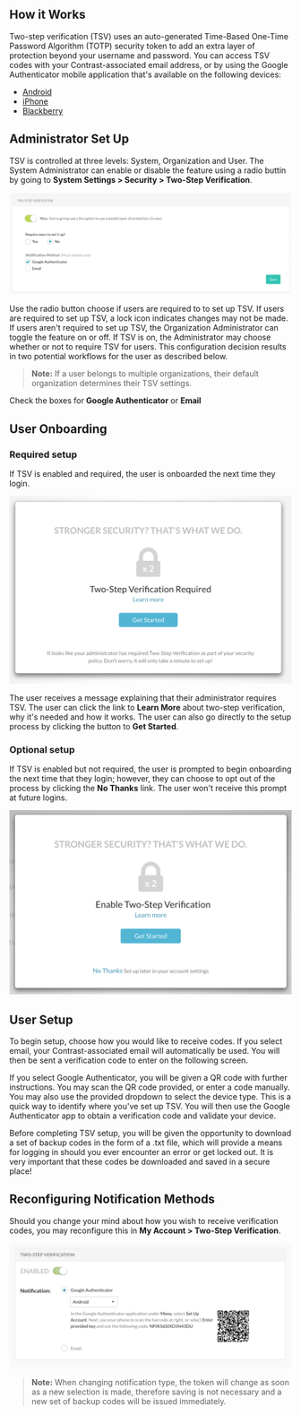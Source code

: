 <!--
title: "Two-Step Verification"
description: "Overview and instructions for using the TSV feature"
tags: "Admin system settings Two Step Verification TSV Multi Factor Authorization Security Backup Codes Google Authenticator"
-->

## How it Works 

Two-step verification (TSV) uses an auto-generated Time-Based One-Time Password Algorithm (TOTP) security token to add an extra layer of protection beyond your username and password. You can access TSV codes with your Contrast-associated email address, or by using the Google Authenticator mobile application that's available on the following devices:

* [Android](https://play.google.com/store/apps/details?id=com.google.android.apps.authenticator2&hl=en)
* [iPhone](https://itunes.apple.com/us/app/google-authenticator/id388497605?mt=8)
* [Blackberry](https://appworld.blackberry.com/webstore/content/29401059/?lang=en&countrycode=US)

## Administrator Set Up

TSV is controlled at three levels: System, Organization and User. The System Administrator can enable or disable the feature using a radio buttin by going to **System Settings > Security > Two-Step Verification**.  

<a href="assets/images/Security-two-step.png" rel="lightbox" title="Two-step verification configuration"><img class="thumbnail" src="assets/images/Security-two-step.png"/></a>

Use the radio button choose if users are required to to set up TSV. If users are required to set up TSV, a lock icon indicates changes may not be made. If users aren't required to set up TSV, the Organization Administrator can toggle the feature on or off. If TSV is on, the Administrator may choose whether or not to require TSV for users. This configuration decision results in two potential workflows for the user as described below.

> **Note:** If a user belongs to multiple organizations, their default organization determines their TSV settings.

Check the boxes for **Google Authenticator** or **Email**

## User Onboarding

### Required setup 

If TSV is enabled and required, the user is onboarded the next time they login.

<a href="assets/images/TSVOnboardReq.png" rel="lightbox" title="Required Onboarding"><img class="thumbnail" src="assets/images/TSVOnboardReq.png"/></a>

The user receives a message explaining that their administrator requires TSV. The user can click the link to **Learn More** about two-step verification, why it's needed and how it works. The user can also go directly to the setup process by clicking the button to **Get Started**. 

### Optional setup

If TSV is enabled but not required, the user is prompted to begin onboarding the next time that they login; however, they can choose to opt out of the process by clicking the **No Thanks** link. The user won't receive this prompt at future logins.

<a href="assets/images/TSVOnboardOpt.png" rel="lightbox" title="Optional Onboarding"><img class="thumbnail" src="assets/images/TSVOnboardOpt.png"/></a>

## User Setup

To begin setup, choose how you would like to receive codes.  If you select email, your Contrast-associated email will automatically be used. You will then be sent a verification code to enter on the following screen.  

If you select Google Authenticator, you will be given a QR code with further instructions.  You may scan the QR code provided, or enter a code manually. You may also use the provided dropdown to select the device type.  This is a quick way to identify where you've set up TSV.  You will then use the Google Authenticator app to obtain a verification code and validate your device.

Before completing TSV setup, you will be given the opportunity to download a set of backup codes in the form of a .txt file, which will provide a means for logging in should you ever encounter an error or get locked out.  It is very important that these codes be downloaded and saved in a secure place!

## Reconfiguring Notification Methods

Should you change your mind about how you wish to receive verification codes, you may reconfigure this in **My Account > Two-Step Verification**.

<a href="assets/images/TSVUserSettings.png" rel="lightbox" title="User Settings"><img class="thumbnail" src="assets/images/TSVUserSettings.png"/></a>

> **Note:** When changing notification type, the token will change as soon as a new selection is made, therefore saving is not necessary and a new set of backup codes will be issued immediately.




